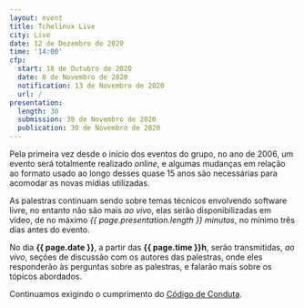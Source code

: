 ```yaml
---
layout: event
title: Tchelinux Live
city: Live
date: 12 de Dezembro de 2020
time: '14:00'
cfp:
  start: 18 de Outubro de 2020
  date: 8 de Novembro de 2020
  notification: 13 de Novembro de 2020
  url: /
presentation:
  length: 30
  submission: 30 de Novembro de 2020
  publication: 30 de Novembro de 2020
---
```


Pela primeira vez desde o início dos eventos do grupo, no ano de 2006, um evento será totalmente realizado _online_, e algumas mudanças em relação ao formato usado ao longo desses quase 15 anos são necessárias para acomodar as novas mídias utilizadas.

As palestras continuam sendo sobre temas técnicos envolvendo software livre, no entanto não são mais _ao vivo_, elas serão disponibilizadas em vídeo, de no máximo _{{ page.presentation.length }} minutos_, no mínimo três dias antes do evento.

No dia **{{ page.date }}**, a partir das **{{ page.time }}h**, serão transmitidas, _ao vivo_, seções de discussão com os autores das palestras, onde eles responderão às perguntas sobre as palestras, e falarão mais sobre os tópicos abordados.

Continuamos exigindo o cumprimento do [Código de Conduta](CODE_OF_CONDUCT).
